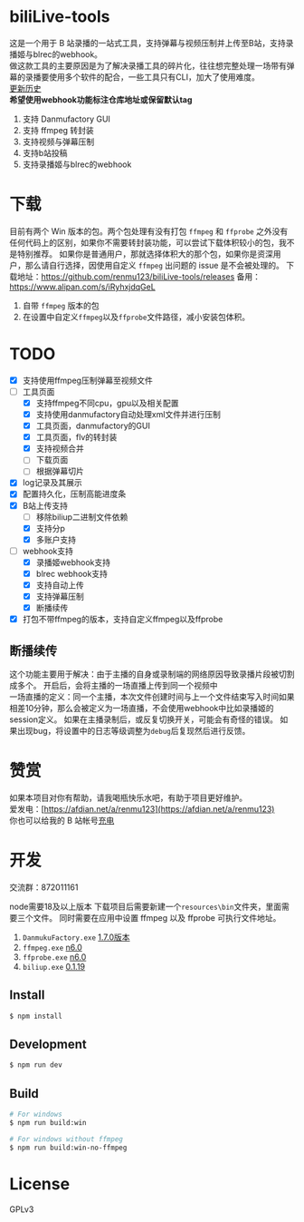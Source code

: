 # biliLive-tools

这是一个用于 B 站录播的一站式工具，支持弹幕与视频压制并上传至B站，支持录播姬与blrec的webhook。  
做这款工具的主要原因是为了解决录播工具的碎片化，往往想完整处理一场带有弹幕的录播要使用多个软件的配合，一些工具只有CLI，加大了使用难度。  
[更新历史](https://github.com/renmu123/biliLive-tools/blob/master/CHANGELOG.md)  
**希望使用webhook功能标注仓库地址或保留默认tag**

1. 支持 Danmufactory GUI
2. 支持 ffmpeg 转封装
3. 支持视频与弹幕压制
4. 支持b站投稿
5. 支持录播姬与blrec的webhook

# 下载

目前有两个 Win 版本的包。两个包处理有没有打包 `ffmpeg` 和 `ffprobe` 之外没有任何代码上的区别，如果你不需要转封装功能，可以尝试下载体积较小的包，我不是特别推荐。
如果你是普通用户，那就选择体积大的那个包，如果你是资深用户，那么请自行选择，因使用自定义 `ffmpeg` 出问题的 issue 是不会被处理的。
下载地址：https://github.com/renmu123/biliLive-tools/releases
备用：https://www.alipan.com/s/iRyhxjdqGeL

1. 自带 `ffmpeg` 版本的包
2. 在设置中自定义`ffmpeg`以及`ffprobe`文件路径，减小安装包体积。

# TODO

- [x] 支持使用ffmpeg压制弹幕至视频文件
- [ ] 工具页面
  - [x] 支持ffmpeg不同cpu，gpu以及相关配置
  - [x] 支持使用danmufactory自动处理xml文件并进行压制
  - [x] 工具页面，danmufactory的GUI
  - [x] 工具页面，flv的转封装
  - [x] 支持视频合并
  - [ ] 下载页面
  - [ ] 根据弹幕切片
- [x] log记录及其展示
- [x] 配置持久化，压制高能进度条
- [x] B站上传支持
  - [ ] 移除biliup二进制文件依赖
  - [x] 支持分p
  - [x] 多账户支持
- [ ] webhook支持
  - [x] 录播姬webhook支持
  - [x] blrec webhook支持
  - [x] 支持自动上传
  - [x] 支持弹幕压制
  - [x] 断播续传
- [x] 打包不带ffmpeg的版本，支持自定义ffmpeg以及ffprobe

## 断播续传

这个功能主要用于解决：由于主播的自身或录制端的网络原因导致录播片段被切割成多个。
开启后，会将主播的一场直播上传到同一个视频中  
一场直播的定义：同一个主播，本次文件创建时间与上一个文件结束写入时间如果相差10分钟，那么会被定义为一场直播，不会使用webhook中比如录播姬的session定义。
如果在主播录制后，或反复切换开关，可能会有奇怪的错误。
如果出现bug，将设置中的日志等级调整为`debug`后复现然后进行反馈。

# 赞赏

如果本项目对你有帮助，请我喝瓶快乐水吧，有助于项目更好维护。  
爱发电：[https://afdian.net/a/renmu123](https://afdian.net/a/renmu123)  
你也可以给我的 B 站帐号[充电](https://space.bilibili.com/10995238)

# 开发

交流群：872011161

node需要18及以上版本
下载项目后需要新建一个`resources\bin`文件夹，里面需要三个文件。
同时需要在应用中设置 ffmpeg 以及 ffprobe 可执行文件地址。

1. `DanmukuFactory.exe` [1.7.0版本](https://github.com/hihkm/DanmakuFactory/releases/tag/v1.70)
2. `ffmpeg.exe` [n6.0](https://github.com/BtbN/FFmpeg-Builds/releases)
3. `ffprobe.exe` [n6.0](https://github.com/BtbN/FFmpeg-Builds/releases)
4. `biliup.exe` [0.1.19](https://github.com/biliup/biliup-rs/releases/tag/v0.1.19)

## Install

```bash
$ npm install
```

## Development

```bash
$ npm run dev
```

## Build

```bash
# For windows
$ npm run build:win

# For windows without ffmpeg
$ npm run build:win-no-ffmpeg
```

# License

GPLv3
